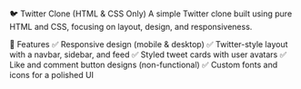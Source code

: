 
🐦 Twitter Clone (HTML & CSS Only)
A simple Twitter clone built using pure HTML and CSS, focusing on layout, design, and responsiveness.

🚀 Features
✅ Responsive design (mobile & desktop)
✅ Twitter-style layout with a navbar, sidebar, and feed
✅ Styled tweet cards with user avatars
✅ Like and comment button designs (non-functional)
✅ Custom fonts and icons for a polished UI
